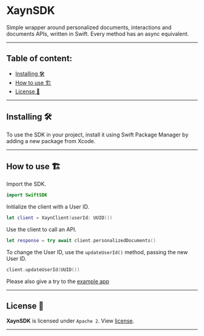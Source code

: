 # XaynSDK

Simple wrapper around personalized documents, interactions and documents APIs, written in Swift.
Every method has an async equivalent.


----------



## Table of content:

 * [Installing :hammer_and_wrench:](#installing-hammer_and_wrench)
 * [How to use :building_construction:](#how-to-use-building_construction)
 * [License :scroll:](#license-scroll)

----------



## Installing :hammer_and_wrench:

To use the SDK in your project, install it using Swift Package Manager by adding a new package from Xcode.

----------



## How to use :building_construction:

Import the SDK.
```swift
import SwiftSDK
```

Initialize the client with a User ID.
```swift
let client = XaynClient(userId: UUID())
```

Use the client to call an API.
```swift
let response = try await client.personalizedDocuments()
```

To change the User ID, use the `updateUserId()` method, passing the new User ID.
```swift
client.updateUserId(UUID())
```


Please also give a try to the [example app](../main/example/)

----------


## License :scroll:
**XaynSDK** is licensed under `Apache 2`. View [license](../main/LICENSE).

----------
